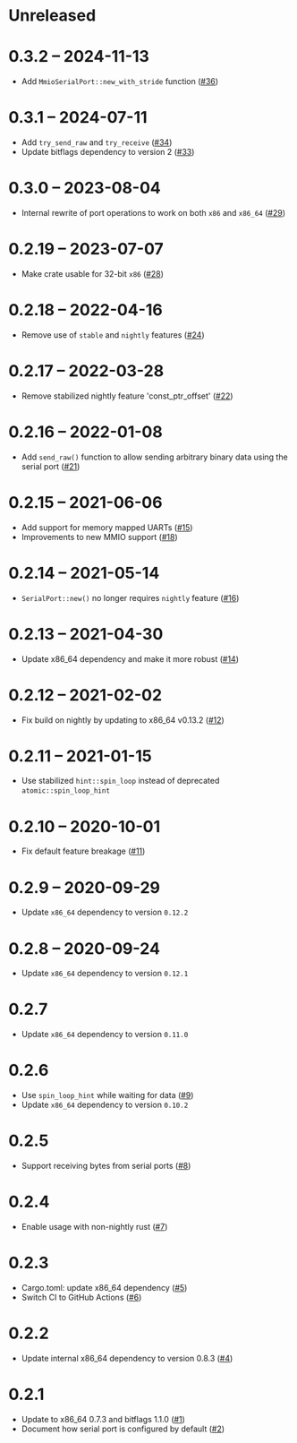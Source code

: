 # Unreleased

# 0.3.2 – 2024-11-13

- Add `MmioSerialPort::new_with_stride` function ([#36](https://github.com/rust-osdev/uart_16550/pull/36))

# 0.3.1 – 2024-07-11

- Add `try_send_raw` and `try_receive` ([#34](https://github.com/rust-osdev/uart_16550/pull/34))
- Update bitflags dependency to version 2 ([#33](https://github.com/rust-osdev/uart_16550/pull/33))

# 0.3.0 – 2023-08-04

- Internal rewrite of port operations to work on both `x86` and `x86_64` ([#29](https://github.com/rust-osdev/uart_16550/pull/29))

# 0.2.19 – 2023-07-07

- Make crate usable for 32-bit `x86` ([#28](https://github.com/rust-osdev/uart_16550/pull/28))

# 0.2.18 – 2022-04-16

- Remove use of `stable` and `nightly` features ([#24](https://github.com/rust-osdev/uart_16550/pull/24))

# 0.2.17 – 2022-03-28

- Remove stabilized nightly feature 'const_ptr_offset' ([#22](https://github.com/rust-osdev/uart_16550/pull/22))

# 0.2.16 – 2022-01-08

- Add `send_raw()` function to allow sending arbitrary binary data using the serial port ([#21](https://github.com/rust-osdev/uart_16550/pull/21))

# 0.2.15 – 2021-06-06

- Add support for memory mapped UARTs ([#15](https://github.com/rust-osdev/uart_16550/pull/15))
- Improvements to new MMIO support ([#18](https://github.com/rust-osdev/uart_16550/pull/18))

# 0.2.14 – 2021-05-14

- `SerialPort::new()` no longer requires `nightly` feature ([#16](https://github.com/rust-osdev/uart_16550/pull/16))

# 0.2.13 – 2021-04-30

- Update x86_64 dependency and make it more robust ([#14](https://github.com/rust-osdev/uart_16550/pull/14))

# 0.2.12 – 2021-02-02

- Fix build on nightly by updating to x86_64 v0.13.2 ([#12](https://github.com/rust-osdev/uart_16550/pull/12))

# 0.2.11 – 2021-01-15

- Use stabilized `hint::spin_loop` instead of deprecated `atomic::spin_loop_hint`

# 0.2.10 – 2020-10-01

- Fix default feature breakage ([#11](https://github.com/rust-osdev/uart_16550/pull/11))

# 0.2.9 – 2020-09-29

- Update `x86_64` dependency to version `0.12.2`

# 0.2.8 – 2020-09-24

- Update `x86_64` dependency to version `0.12.1`

# 0.2.7

- Update `x86_64` dependency to version `0.11.0`

# 0.2.6

- Use `spin_loop_hint` while waiting for data ([#9](https://github.com/rust-osdev/uart_16550/pull/9))
- Update `x86_64` dependency to version `0.10.2`

# 0.2.5

- Support receiving bytes from serial ports ([#8](https://github.com/rust-osdev/uart_16550/pull/8))

# 0.2.4

- Enable usage with non-nightly rust ([#7](https://github.com/rust-osdev/uart_16550/pull/7))

# 0.2.3

- Cargo.toml: update x86_64 dependency ([#5](https://github.com/rust-osdev/uart_16550/pull/5))
- Switch CI to GitHub Actions ([#6](https://github.com/rust-osdev/uart_16550/pull/6))

# 0.2.2

- Update internal x86_64 dependency to version 0.8.3 ([#4](https://github.com/rust-osdev/uart_16550/pull/4))

# 0.2.1

- Update to x86_64 0.7.3 and bitflags 1.1.0 ([#1](https://github.com/rust-osdev/uart_16550/pull/1))
- Document how serial port is configured by default ([#2](https://github.com/rust-osdev/uart_16550/pull/1))
